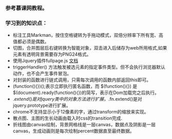### 参考慕课网教程。
### 学习到的知识点：
* 标注工具Markman，按住空格键转为手拖动模式，双倍分辨率下所有宽、高值都必须是偶数。
* 切图，合并图层后右键转换为智能对象，双击进入后储存为web所用格式,如果元素有透明背景需要存为PNG24格式。
* 使用Jquery插件fullpage.js  [文档](https://www.uedsc.com/fullpage.html)
* triggerHandler() 方法触发被选元素的指定事件类型。但不会执行浏览器默认动作，也不会产生事件冒泡。
* 对封装的函数进行链式调用，只需每次调用的函数内部返回this即可。
* (function(){})();表示立即执行匿名函数，而 $(function(){}) 是 $(document).ready(function(){})的简写，表示在Dom加载完之后执行。
* $.extend()是对jquery类中的对象方法进行扩展，$.fn.extend()是对jquery.prototype进行扩展。
* chrome不支持显示小于12像素的字，通过transform的缩放来实现。
* 散点图、主图的生长动画由载入时css的transition完成.
* 折线图由canvas绘制，背景网格线是一层canvas，数据点及阴影是一层canvas，生成动画则是每次绘制percent数据直至最终数据。